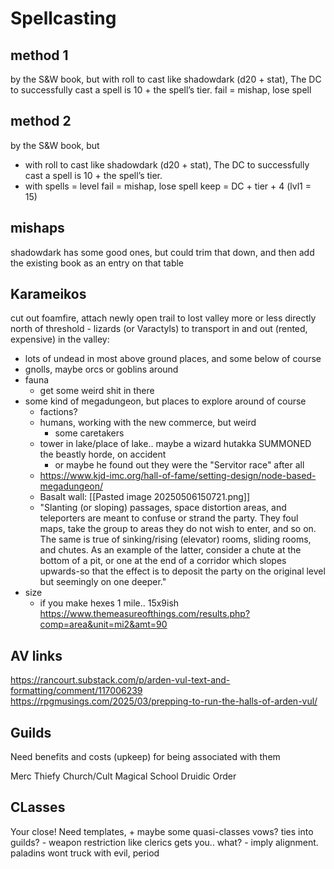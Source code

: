 # Spellcasting
## method 1
by the S&W book, but with roll to cast like shadowdark (d20 + stat), The DC to successfully cast a spell is 10 + the spell’s tier.
fail = mishap, lose spell
## method 2
by the S&W book, but 
 - with roll to cast like shadowdark (d20 + stat), The DC to successfully cast a spell is 10 + the spell’s tier.
 - with spells = level
fail = mishap, lose spell
keep = DC + tier + 4 (lvl1 = 15)
## mishaps
shadowdark has some good ones, but could trim that down, and then add the existing book as an entry on that table

## Karameikos
cut out foamfire, attach newly open trail to lost valley more or less directly north of threshold
    - lizards (or Varactyls) to transport in and out (rented, expensive)
in the valley:
    
- lots of undead in most above ground places, and some below of course
- gnolls, maybe orcs or goblins around
- fauna
    - get some weird shit in there
- some kind of megadungeon, but places to explore around of course
    - factions?
    - humans, working with the new commerce, but weird
        - some caretakers
    - tower in lake/place of lake.. maybe a wizard hutakka SUMMONED the beastly horde, on accident
        - or maybe he found out they were the "Servitor race" after all
    - https://www.kjd-imc.org/hall-of-fame/setting-design/node-based-megadungeon/
    - Basalt wall: [[Pasted image 20250506150721.png]]
    - "Slanting (or sloping) passages, space distortion areas, and teleporters are meant to confuse or strand the party. They foul maps, take the group to areas they do not wish to enter, and so on. The same is true of sinking/rising (elevator) rooms, sliding rooms, and chutes. As an example of the latter, consider a chute at the bottom of a pit, or one at the end of a corridor which slopes upwards-so that the effect is to deposit the party on the original level but seemingly on one deeper."
- size
    - if you make hexes 1 mile.. 15x9ish https://www.themeasureofthings.com/results.php?comp=area&unit=mi2&amt=90


## AV links
https://rancourt.substack.com/p/arden-vul-text-and-formatting/comment/117006239
https://rpgmusings.com/2025/03/prepping-to-run-the-halls-of-arden-vul/

## Guilds

Need benefits and costs (upkeep) for being associated with them

Merc
Thiefy
Church/Cult
Magical School
Druidic Order

## CLasses
Your close!
Need templates, +  maybe some quasi-classes
vows? ties into guilds?
    - weapon restriction like clerics gets you.. what?
    - imply alignment. paladins wont truck with evil, period